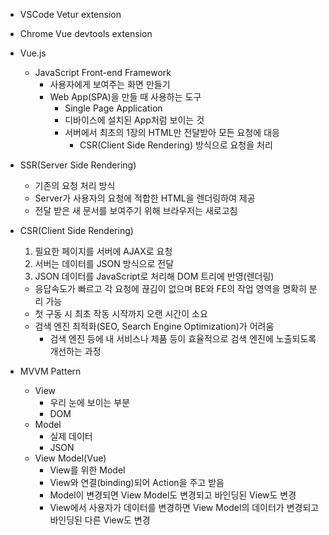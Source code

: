 - VSCode Vetur extension
- Chrome Vue devtools extension

- Vue.js

  - JavaScript Front-end Framework
    - 사용자에게 보여주는 화면 만들기
    - Web App(SPA)을 만들 때 사용하는 도구
      - Single Page Application
      - 디바이스에 설치된 App처럼 보이는 것
      - 서버에서 최초의 1장의 HTML만 전달받아 모든 요청에 대응
        - CSR(Client Side Rendering) 방식으로 요청을 처리

- SSR(Server Side Rendering)

  - 기존의 요청 처리 방식
  - Server가 사용자의 요청에 적합한 HTML을 렌더링하여 제공
  - 전달 받은 새 문서를 보여주기 위해 브라우저는 새로고침

- CSR(Client Side Rendering)

  1. 필요한 페이지를 서버에 AJAX로 요청
  2. 서버는 데이터를 JSON 방식으로 전달
  3. JSON 데이터를 JavaScript로 처리해 DOM 트리에 반영(렌더링)

  - 응답속도가 빠르고 각 요청에 끊김이 없으며 BE와 FE의 작업 영역을 명확히 분리 가능
  - 첫 구동 시 최초 작동 시작까지 오랜 시간이 소요
  - 검색 엔진 최적화(SEO, Search Engine Optimization)가 어려움
    - 검색 엔진 등에 내 서비스나 제품 등이 효율적으로 검색 엔진에 노출되도록 개선하는 과정

- MVVM Pattern

  - View
    - 우리 눈에 보이는 부분
    - DOM
  - Model
    - 실제 데이터
    - JSON
  - View Model(Vue)
    - View를 위한 Model
    - View와 연결(binding)되어 Action을 주고 받음
    - Model이 변경되면 View Model도 변경되고 바인딩된 View도 변경
    - View에서 사용자가 데이터를 변경하면 View Model의 데이터가 변경되고 바인딩된 다른 View도 변경
